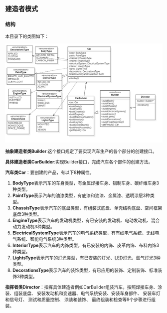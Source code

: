 ## 建造者模式

### 结构



本目录下的类图如下：

![BuilderPattern](BuilderPattern.png)

**抽象建造者类Builder**:这个接口规定了要实现汽车生产的各个部分的创建接口。

**具体建造者类CarBuilder**:实现Builder接口，完成汽车各个部件的创建方法。

**汽车类Car**：要创建的产品，有以下8种属性。

1. **BodyType**表示汽车的车身类型，有金属焊接车身、铝制车身、碳纤维车身3种类型。
2. **PaintType**表示汽车的油漆类型，有底漆和油漆、金属漆、透明涂层3种类型。
3. **ChassisType**表示汽车的底盘类型，有组装式底盘、单壳结构底盘、空间框架底盘3种类型。
4. **EngineType**表示汽车的发动机类型，有已安装的发动机、电动发动机、混合动力发动机3种类型。
5. **ElectricalSystemType**表示汽车的电气系统类型，有有线电气系统、无线电气系统、智能电气系统3种类型。
6. **InteriorType**表示汽车的内饰类型，有已安装的内饰、皮革内饰、布料内饰3种类型。
7. **LightsType**表示汽车的灯光类型，有已安装的灯光、LED灯光、氙气灯光3种类型。
8. **DecorationsType**表示汽车的装饰类型，有已应用的装饰、定制装饰、标准装饰3种类型。

**指挥者类Director**：指挥具体建造者例如CarBuilder组装汽车，按照焊接车身、涂装、组装底盘、 安装发动机和变速器、电气系统安装、安装车身部件、 安装车灯和信号灯、 测试和质量控制、 涂装和装饰、 最终组装和检查等9个步骤进行组装。